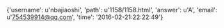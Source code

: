 {'username': u'nbajiaoshi', 'path': u'1158/1158.html', 'answer': u'A', 'email': u'754539914@qq.com', 'time': '2016-02-21:22:22:49'}